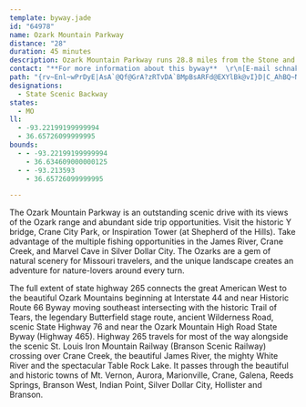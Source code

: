 ```yaml
---
template: byway.jade
id: "64978"
name: Ozark Mountain Parkway
distance: "28"
duration: 45 minutes
description: Ozark Mountain Parkway runs 28.8 miles from the Stone and Lawrence County Line north of Crane to the Highway 13 Intersection at Branson West on Missouri State Highway 265.
contact: "**For more information about this byway**  \r\n[E-mail schnakenbergc@missouri.edu](mailto:schnakenbergc@missouri.edu)"
path: "{rv~Enl~wPrDyE|AsA`@Qf@GrA?zRTvDA`BMpBsARFd@EXYlBk@vI}D|C_AhBQ~NDrBk@tDmChAg@v@O|DGjKJ`AQtAg@pN{PxAgA"
designations: 
  - State Scenic Backway
states: 
  - MO
ll: 
  - -93.22199199999994
  - 36.65726099999995
bounds: 
  - - -93.22199199999994
    - 36.634609000000125
  - - -93.213593
    - 36.65726099999995

---
```


The Ozark Mountain Parkway is an outstanding scenic drive with its views of the Ozark range and abundant side trip opportunities. Visit the historic Y bridge, Crane City Park, or Inspiration Tower (at Shepherd of the Hills). Take advantage of the multiple fishing opportunities in the James River, Crane Creek, and Marvel Cave in Silver Dollar City.   The Ozarks are a gem of natural scenery for Missouri travelers, and the unique landscape creates an adventure for nature-lovers around every turn.

The full extent of state highway 265 connects the great American West to the beautiful Ozark Mountains beginning at Interstate 44 and near Historic Route 66 Byway moving southeast intersecting with the historic Trail of Tears, the legendary Butterfield stage route, ancient Wilderness Road, scenic State Highway 76 and near the Ozark Mountain High Road State Byway (Highway 465).  Highway 265 travels for most of the way alongside the scenic St. Louis Iron Mountain Railway (Branson Scenic Railway) crossing over Crane Creek, the beautiful James River, the mighty White River and the spectacular Table Rock Lake.  It passes through the beautiful and historic towns of Mt. Vernon, Aurora, Marionville, Crane, Galena, Reeds Springs, Branson West, Indian Point, Silver Dollar City, Hollister and Branson.